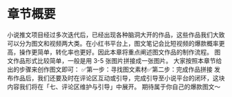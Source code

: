 # 章节概要

小说推文项目经过多次迭代后，已经出现各种脑洞大开的作品，这些作品我们大致可以分为图文和视频两大类。在小红书平台上，图文笔记会比短视频的爆款概率更高，操作更简单，转化率也更好。因此本章将重点阐述图文作品的制作流程。
图文作品形式比较简单，一般是用 3-5 张图片拼接成一张图片。
大家按照本章节给出的步骤来创作图文即可：
✅第一步：寻找图文素材✅第二步：完成作品拼接
发布作品后，我们还要及时在评论区互动或引导，完成引导至小说平台的闭环，这块内容我们将在「七、评论区维护与引导」中展开。
期待属于你自己的爆款图文～